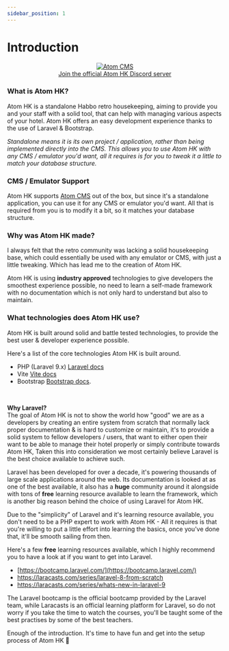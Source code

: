```yaml
---
sidebar_position: 1
---
```


# Introduction

<div align="center">
<a href="https://discord.gg/rX3aShUHdg" target="__blank">
    <img src="https://i.imgur.com/9ePNdJ4.png" alt="Atom CMS"/>
    <br />
    Join the official Atom HK Discord server
</a>
</div>

### What is Atom HK?
Atom HK is a standalone Habbo retro housekeeping, aiming to provide you and your staff with a solid tool, that can help with managing various aspects of your hotel. Atom HK offers an easy development experience thanks to the use of Laravel & Bootstrap.

*Standalone means it is its own project / application, rather than being implemented directly into the CMS. This allows you to use Atom HK with any CMS / emulator you'd want, all it requires is for you to tweak it a little to match your database structure.*

### CMS / Emulator Support
Atom HK supports [Atom CMS](https://github.com/ObjectRetros/atomcms) out of the box, but since it's a standalone application, you can use it for any CMS or emulator you'd want. All that is required from you is to modify it a bit, so it matches your database structure.

### Why was Atom HK made?
I always felt that the retro community was lacking a solid housekeeping base, which could essentially be used with any emulator or CMS, with just a little tweaking. Which has lead me to the creation of Atom HK.

Atom HK is using **industry approved** technologies to give developers the smoothest experience possible, no need to learn a self-made framework with no documentation which is not only hard to understand but also to maintain.

### What technologies does Atom HK use?
Atom HK is built around solid and battle tested technologies, to provide the best user & developer experience possible. 

Here's a list of the core technologies Atom HK is built around.
- PHP (Laravel 9.x) [Laravel docs](https://laravel.com/docs/9.x)
- Vite [Vite docs](https://vitejs.dev/)
- Bootstrap [Bootstrap docs](https://getbootstrap.com/docs/5.0/getting-started/introduction/).

<br />

**Why Laravel?**<br />
The goal of Atom HK is not to show the world how "good" we are as a developers by creating an entire system from scratch that normally lack proper documentation & is hard to customize or maintain, it's to provide a solid system to fellow developers / users, that want to either open their want to be able to manage their hotel properly or simply contribute towards Atom HK, Taken this into consideration we most certainly believe Laravel is the best choice available to achieve such.

Laravel has been developed for over a decade, it's powering thousands of large scale applications around the web. Its documentation is looked at as one of the best available, it also has a **huge** community around it alongside with tons of **free** learning resource available to learn the framework, which is another big reason behind the choice of using Laravel for Atom HK.

Due to the "simplicity" of Laravel and it's learning resource available, you don't need to be a PHP expert to work with Atom HK - All it requires is that you're willing to put a little effort into learning the basics, once you've done that, it'll be smooth sailing from then.

Here's a few **free** learning resources available, which I highly recommend you to have a look at if you want to get into Laravel.

- [https://bootcamp.laravel.com/](https://bootcamp.laravel.com/)
- https://laracasts.com/series/laravel-8-from-scratch
- https://laracasts.com/series/whats-new-in-laravel-9

The Laravel bootcamp is the official bootcamp provided by the Laravel team, while Laracasts is an official learning platform for Laravel, so do not worry if you take the time to watch the courses, you'll be taught some of the best practises by some of the best teachers.

Enough of the introduction. It's time to have fun and get into the setup process of Atom HK 🍻
